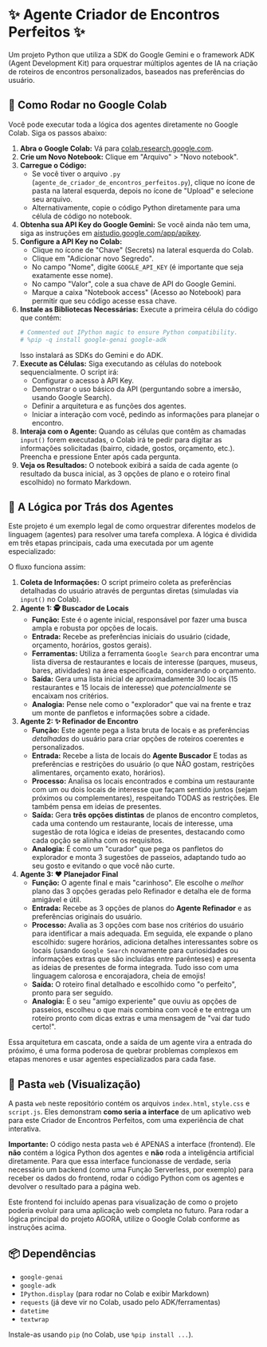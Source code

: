# ✨ Agente Criador de Encontros Perfeitos ✨

Um projeto Python que utiliza a SDK do Google Gemini e o framework ADK (Agent Development Kit) para orquestrar múltiplos agentes de IA na criação de roteiros de encontros personalizados, baseados nas preferências do usuário.

## 🚀 Como Rodar no Google Colab

Você pode executar toda a lógica dos agentes diretamente no Google Colab. Siga os passos abaixo:

1.  **Abra o Google Colab:** Vá para [colab.research.google.com](https://colab.research.google.com/).
2.  **Crie um Novo Notebook:** Clique em "Arquivo" > "Novo notebook".
3.  **Carregue o Código:**
    * Se você tiver o arquivo `.py` (`agente_de_criador_de_encontros_perfeitos.py`), clique no ícone de pasta na lateral esquerda, depois no ícone de "Upload" e selecione seu arquivo.
    * Alternativamente, copie o código Python diretamente para uma célula de código no notebook.
4.  **Obtenha sua API Key do Google Gemini:** Se você ainda não tem uma, siga as instruções em [aistudio.google.com/app/apikey](https://aistudio.google.com/app/apikey).
5.  **Configure a API Key no Colab:**
    * Clique no ícone de "Chave" (Secrets) na lateral esquerda do Colab.
    * Clique em "Adicionar novo Segredo".
    * No campo "Nome", digite `GOOGLE_API_KEY` (é importante que seja exatamente esse nome).
    * No campo "Valor", cole a sua chave de API do Google Gemini.
    * Marque a caixa "Notebook access" (Acesso ao Notebook) para permitir que seu código acesse essa chave.
6.  **Instale as Bibliotecas Necessárias:** Execute a primeira célula do código que contém:
    ```python
    # Commented out IPython magic to ensure Python compatibility.
    # %pip -q install google-genai google-adk
    ```
    Isso instalará as SDKs do Gemini e do ADK.
7.  **Execute as Células:** Siga executando as células do notebook sequencialmente. O script irá:
    * Configurar o acesso à API Key.
    * Demonstrar o uso básico da API (perguntando sobre a imersão, usando Google Search).
    * Definir a arquitetura e as funções dos agentes.
    * Iniciar a interação com você, pedindo as informações para planejar o encontro.
8.  **Interaja com o Agente:** Quando as células que contêm as chamadas `input()` forem executadas, o Colab irá te pedir para digitar as informações solicitadas (bairro, cidade, gostos, orçamento, etc.). Preencha e pressione Enter após cada pergunta.
9.  **Veja os Resultados:** O notebook exibirá a saída de cada agente (o resultado da busca inicial, as 3 opções de plano e o roteiro final escolhido) no formato Markdown.

## 🧠 A Lógica por Trás dos Agentes

Este projeto é um exemplo legal de como orquestrar diferentes modelos de linguagem (agentes) para resolver uma tarefa complexa. A lógica é dividida em três etapas principais, cada uma executada por um agente especializado:

O fluxo funciona assim:

1.  **Coleta de Informações:** O script primeiro coleta as preferências detalhadas do usuário através de perguntas diretas (simuladas via `input()` no Colab).
2.  **Agente 1: 🕵️ Buscador de Locais**
    * **Função:** Este é o agente inicial, responsável por fazer uma busca ampla e robusta por opções de locais.
    * **Entrada:** Recebe as preferências iniciais do usuário (cidade, orçamento, horários, gostos gerais).
    * **Ferramentas:** Utiliza a ferramenta `Google Search` para encontrar uma lista diversa de restaurantes e locais de interesse (parques, museus, bares, atividades) na área especificada, considerando o orçamento.
    * **Saída:** Gera uma lista inicial de aproximadamente 30 locais (15 restaurantes e 15 locais de interesse) que *potencialmente* se encaixam nos critérios.
    * **Analogia:** Pense nele como o "explorador" que vai na frente e traz um monte de panfletos e informações sobre a cidade.
3.  **Agente 2: ✨ Refinador de Encontro**
    * **Função:** Este agente pega a lista bruta de locais e as preferências *detalhadas* do usuário para criar opções de roteiros coerentes e personalizados.
    * **Entrada:** Recebe a lista de locais do **Agente Buscador** E todas as preferências e restrições do usuário (o que NÃO gostam, restrições alimentares, orçamento exato, horários).
    * **Processo:** Analisa os locais encontrados e combina um restaurante com um ou dois locais de interesse que façam sentido juntos (sejam próximos ou complementares), respeitando TODAS as restrições. Ele também pensa em ideias de presentes.
    * **Saída:** Gera **três opções distintas** de planos de encontro completos, cada uma contendo um restaurante, locais de interesse, uma sugestão de rota lógica e ideias de presentes, destacando como cada opção se alinha com os requisitos.
    * **Analogia:** É como um "curador" que pega os panfletos do explorador e monta 3 sugestões de passeios, adaptando tudo ao seu gosto e evitando o que você não curte.
4.  **Agente 3: ❤️ Planejador Final**
    * **Função:** O agente final e mais "carinhoso". Ele escolhe o *melhor* plano das 3 opções geradas pelo Refinador e detalha ele de forma amigável e útil.
    * **Entrada:** Recebe as 3 opções de planos do **Agente Refinador** e as preferências originais do usuário.
    * **Processo:** Avalia as 3 opções com base nos critérios do usuário para identificar a mais adequada. Em seguida, ele expande o plano escolhido: sugere horários, adiciona detalhes interessantes sobre os locais (usando `Google Search` novamente para curiosidades ou informações extras que são incluídas entre parênteses) e apresenta as ideias de presentes de forma integrada. Tudo isso com uma linguagem calorosa e encorajadora, cheia de emojis!
    * **Saída:** O roteiro final detalhado e escolhido como "o perfeito", pronto para ser seguido.
    * **Analogia:** É o seu "amigo experiente" que ouviu as opções de passeios, escolheu o que mais combina com você e te entrega um roteiro pronto com dicas extras e uma mensagem de "vai dar tudo certo!".

Essa arquitetura em cascata, onde a saída de um agente vira a entrada do próximo, é uma forma poderosa de quebrar problemas complexos em etapas menores e usar agentes especializados para cada fase.

## 📁 Pasta `web` (Visualização)

A pasta `web` neste repositório contém os arquivos `index.html`, `style.css` e `script.js`. Eles demonstram **como seria a interface** de um aplicativo web para este Criador de Encontros Perfeitos, com uma experiência de chat interativa.

**Importante:** O código nesta pasta `web` é APENAS a interface (frontend). Ele **não** contém a lógica Python dos agentes e **não** roda a inteligência artificial diretamente. Para que essa interface funcionasse de verdade, seria necessário um backend (como uma Função Serverless, por exemplo) para receber os dados do frontend, rodar o código Python com os agentes e devolver o resultado para a página web.

Este frontend foi incluído apenas para visualização de como o projeto poderia evoluir para uma aplicação web completa no futuro. Para rodar a lógica principal do projeto AGORA, utilize o Google Colab conforme as instruções acima.

## 📦 Dependências

* `google-genai`
* `google-adk`
* `IPython.display` (para rodar no Colab e exibir Markdown)
* `requests` (já deve vir no Colab, usado pelo ADK/ferramentas)
* `datetime`
* `textwrap`

Instale-as usando `pip` (no Colab, use `%pip install ...`).
